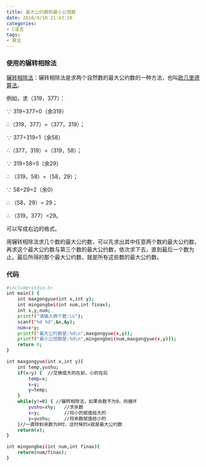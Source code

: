 ```yaml
---
title: 最大公约数和最小公倍数
date: 2018/4/10 21:43:28
categories: 
- C语言
tags: 
- 算法
---
```


### 使用的辗转相除法

[辗转相除法](https://baike.baidu.com/item/%E8%BE%97%E8%BD%AC%E7%9B%B8%E9%99%A4%E6%B3%95)：辗转相除法是求两个自然数的最大公约数的一种方法，也叫[欧几里德算法](https://baike.baidu.com/item/%E6%AC%A7%E5%87%A0%E9%87%8C%E5%BE%B7%E7%AE%97%E6%B3%95)。

例如，求（319，377）：

∵ 319÷377=0（余319）

∴（319，377）=（377，319）；

∵ 377÷319=1（余58）

∴（377，319）=（319，58）；

∵ 319÷58=5（余29）

∴ （319，58）=（58，29）；

∵ 58÷29=2（余0）

∴ （58，29）= 29；

∴ （319，377）=29。

可以写成右边的格式。

用辗转相除法求几个数的最大公约数，可以先求出其中任意两个数的最大公约数，再求这个最大公约数与第三个数的最大公约数，依次求下去，直到最后一个数为止。最后所得的那个最大公约数，就是所有这些数的最大公约数。



### 代码

<!-- more -->

```bash
#include<stdio.h>
int main() {
	int maxgongyue(int x,int y);
	int mingongbei(int num,int finax);
	int x,y,num;
	printf("请输入俩个数:\n");
	scanf("%d %d",&x,&y);
	num=x*y;
	printf("最大公约数是:%d\n",maxgongyue(x,y));
	printf("最小公倍数是:%d\n",mingongbei(num,maxgongyue(x,y)));
	return 0;
}

int maxgongyue(int x,int y){
	int temp,yushu;
	if(x<y) {  //交换成大的在前，小的在后
		temp=x;
		x=y;
		y=temp;
	}
	while(y!=0) { //辗转相除法，如果余数不为0，则循环
		yushu=x%y;   //求余数
		x=y;         //将小的赋值给大的
		y=yushu;     //将余数赋值给小的
	}//一直除到余数为0时，这时候的x就是最大公约数
	return(x);
}

int mingongbei(int num,int finax){
	return(num/finax);
}
```

